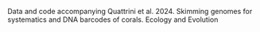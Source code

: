 Data and code accompanying Quattrini et al. 2024. Skimming genomes for systematics and DNA barcodes of corals. Ecology and Evolution
